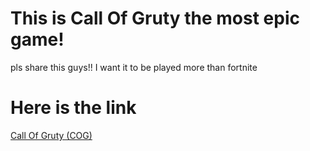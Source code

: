 # This is Call Of Gruty the most epic game!

pls share this guys!!
I want it to be played more than fortnite

# Here is the link
[Call Of Gruty (COG)](somecoolwebsite.github.io/games/cog/cog.html)
